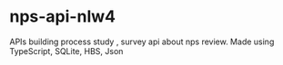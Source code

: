 # nps-api-nlw4
APIs building process study , survey api about nps review. Made using TypeScript, SQLite, HBS, Json
